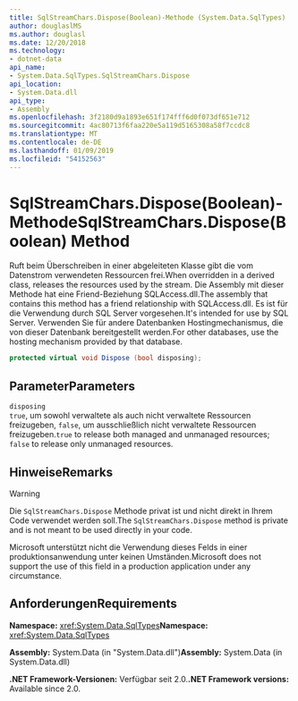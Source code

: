 ```yaml
---
title: SqlStreamChars.Dispose(Boolean)-Methode (System.Data.SqlTypes)
author: douglaslMS
ms.author: douglasl
ms.date: 12/20/2018
ms.technology:
- dotnet-data
api_name:
- System.Data.SqlTypes.SqlStreamChars.Dispose
api_location:
- System.Data.dll
api_type:
- Assembly
ms.openlocfilehash: 3f2180d9a1893e651f174fff6d0f073df651e712
ms.sourcegitcommit: 4ac80713f6faa220e5a119d5165308a58f7ccdc8
ms.translationtype: MT
ms.contentlocale: de-DE
ms.lasthandoff: 01/09/2019
ms.locfileid: "54152563"
---
```

# <a name="sqlstreamcharsdisposeboolean-method"></a><span data-ttu-id="1556c-102">SqlStreamChars.Dispose(Boolean)-Methode</span><span class="sxs-lookup"><span data-stu-id="1556c-102">SqlStreamChars.Dispose(Boolean) Method</span></span>

<span data-ttu-id="1556c-103">Ruft beim Überschreiben in einer abgeleiteten Klasse gibt die vom Datenstrom verwendeten Ressourcen frei.</span><span class="sxs-lookup"><span data-stu-id="1556c-103">When overridden in a derived class, releases the resources used by the stream.</span></span> <span data-ttu-id="1556c-104">Die Assembly mit dieser Methode hat eine Friend-Beziehung SQLAccess.dll.</span><span class="sxs-lookup"><span data-stu-id="1556c-104">The assembly that contains this method has a friend relationship with SQLAccess.dll.</span></span> <span data-ttu-id="1556c-105">Es ist für die Verwendung durch SQL Server vorgesehen.</span><span class="sxs-lookup"><span data-stu-id="1556c-105">It's intended for use by SQL Server.</span></span> <span data-ttu-id="1556c-106">Verwenden Sie für andere Datenbanken Hostingmechanismus, die von dieser Datenbank bereitgestellt werden.</span><span class="sxs-lookup"><span data-stu-id="1556c-106">For other databases, use the hosting mechanism provided by that database.</span></span>

```csharp
protected virtual void Dispose (bool disposing);
```

## <a name="parameters"></a><span data-ttu-id="1556c-107">Parameter</span><span class="sxs-lookup"><span data-stu-id="1556c-107">Parameters</span></span>

`disposing`\
<span data-ttu-id="1556c-108">`true`, um sowohl verwaltete als auch nicht verwaltete Ressourcen freizugeben, `false`, um ausschließlich nicht verwaltete Ressourcen freizugeben.</span><span class="sxs-lookup"><span data-stu-id="1556c-108">`true` to release both managed and unmanaged resources; `false` to release only unmanaged resources.</span></span>

## <a name="remarks"></a><span data-ttu-id="1556c-109">Hinweise</span><span class="sxs-lookup"><span data-stu-id="1556c-109">Remarks</span></span>

> [!WARNING]
> <span data-ttu-id="1556c-110">Die `SqlStreamChars.Dispose` Methode privat ist und nicht direkt in Ihrem Code verwendet werden soll.</span><span class="sxs-lookup"><span data-stu-id="1556c-110">The `SqlStreamChars.Dispose` method is private and is not meant to be used directly in your code.</span></span>
>
> <span data-ttu-id="1556c-111">Microsoft unterstützt nicht die Verwendung dieses Felds in einer produktionsanwendung unter keinen Umständen.</span><span class="sxs-lookup"><span data-stu-id="1556c-111">Microsoft does not support the use of this field in a production application under any circumstance.</span></span>

## <a name="requirements"></a><span data-ttu-id="1556c-112">Anforderungen</span><span class="sxs-lookup"><span data-stu-id="1556c-112">Requirements</span></span>

<span data-ttu-id="1556c-113">**Namespace:** <xref:System.Data.SqlTypes></span><span class="sxs-lookup"><span data-stu-id="1556c-113">**Namespace:** <xref:System.Data.SqlTypes></span></span>

<span data-ttu-id="1556c-114">**Assembly:** System.Data (in "System.Data.dll")</span><span class="sxs-lookup"><span data-stu-id="1556c-114">**Assembly:** System.Data (in System.Data.dll)</span></span>

<span data-ttu-id="1556c-115">**.NET Framework-Versionen:** Verfügbar seit 2.0.</span><span class="sxs-lookup"><span data-stu-id="1556c-115">**.NET Framework versions:** Available since 2.0.</span></span>